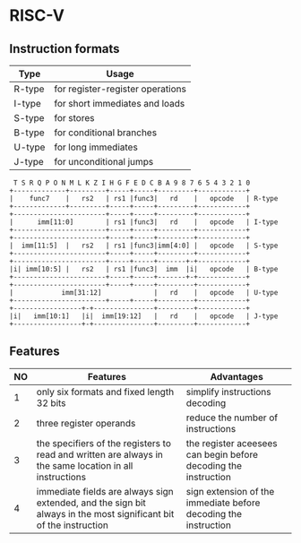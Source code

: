 # RISC-V

## Instruction formats
| Type   | Usage                            |
| ------ | -------------------------------- |
| R-type | for register-register operations |
| I-type | for short immediates and loads   |
| S-type | for stores                       |
| B-type | for conditional branches         |
| U-type | for long immediates              |
| J-type | for unconditional jumps          |

```
 T S R Q P O N M L K Z I H G F E D C B A 9 8 7 6 5 4 3 2 1 0
+-------------+---------+-----+-----+---------+------------+  
|    func7    |   rs2   | rs1 |func3|   rd    |   opcode   | R-type  
+-------------+---------+-----+-----+---------+------------+  
+-----------------------+-----+-----+---------+------------+
|      imm[11:0]        | rs1 |func3|   rd    |   opcode   | I-type
+-----------------------+-----+-----+---------+------------+
+-----------------------+-----+-----+---------+------------+
|  imm[11:5]  |   rs2   | rs1 |func3|imm[4:0] |   opcode   | S-type
+-----------------------+-----+-----+---------+------------+
+-----------------------+-----+-----+-------+-+------------+
|i| imm[10:5] |   rs2   | rs1 |func3|  imm  |i|   opcode   | B-type
+-----------------------+-----+-----+-------+-+------------+
+-----------------------+-----+-----+---------+------------+
|            imm[31:12]             |   rd    |   opcode   | U-type
+-----------------------+-----+-----+---------+------------+
+-----------------+-+---------------+---------+------------+
|i|   imm[10:1]   |i|  imm[19:12]   |   rd    |   opcode   | J-type
+-----------------+-+---------------+---------+------------+
```

## Features
| NO | Features                                  | Advantages |
| -- | ----------------------------------------- | ---------- |
| 1  | only six formats and fixed length 32 bits | simplify instructions decoding |
| 2  | three register operands                   | reduce the number of instructions |
| 3  | the specifiers of the registers to read and written are always in the same location in all instructions | the register aceesees can begin before decoding the instruction |
| 4  | immediate fields are always sign extended, and the sign bit always in the most significant bit of the instruction | sign extension of the immediate before decoding the instruction |
